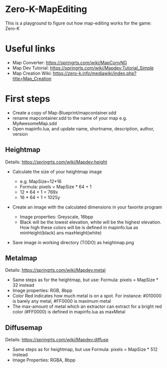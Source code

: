 # Zero-K-MapEditing
This is a playground to figure out how map-editing works for the game: Zero-K

# Useful links
* Map Converter: https://springrts.com/wiki/MapConvNG
* Map Dev Tutorial: https://springrts.com/wiki/Mapdev:Tutorial_Simple
* Map Creation Wiki: https://zero-k.info/mediawiki/index.php?title=Map_Creation

# First steps
* Create a copy of Map-Blueprint/mapcontainer.sdd
* rename mapcontainer.sdd to the name of your map e.g. MyAwesomeMap.sdd
* Open mapinfo.lua, and update name, shortname, description, author, version

## Heightmap
Details: https://springrts.com/wiki/Mapdev:height
* Calculate the size of your heightmap image
	* e.g. MapSize=12*16
	* Formula: pixels = MapSize * 64 + 1
	* 12 * 64 + 1 = 769x
	* 16 * 64 + 1 = 1025y

* Create an image with the calculated dimensions in your favorite program
	* Image properties: Greyscale, 16bpp
	* Black will be the lowest elevation, white will be the highest elevation. How high these colors will be is defined in mapinfo.lua as minHeight(black) ans maxHeight(white)
* Save image in working directory (TODO) as heightmap.png

## Metalmap
Details: https://springrts.com/wiki/Mapdev:metal
* Same steps as for the heightmap, but use: Formula: pixels = MapSize * 32 instead
* Image properties: RGB, 8bpp
* Color Red indicates how much metal is on a spot. For instance: #010000 is barely any metal, #FF0000 is maximum metal
* The max-amount of metal which an extractor can extract for a bright red color (#FF0000) is defined in mapinfo.lua as maxMetal

## Diffusemap
Details: https://springrts.com/wiki/Mapdev:diffuse
* Same steps as for heightmap, but use Formula: pixels = MapSize * 512 instead
* Image Properties: RGBA, 8bpp
